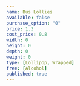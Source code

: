 ```yaml
---
name: Bus Lollies
available: false
purchase_option: "0"
price: 1.3
cost_price: 0.8
width: 0
height: 0
depth: 0
weight: 0
type: [Lollipop, Wrapped]
free: [Alcohol]
published: true
---
```

